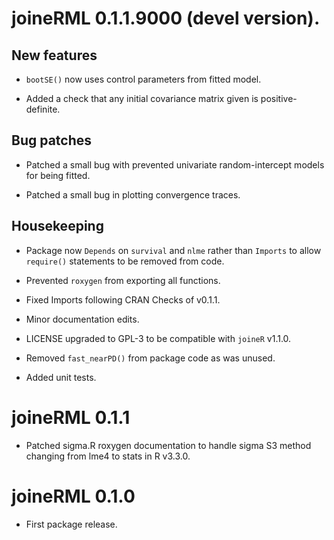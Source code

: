 # joineRML 0.1.1.9000 (devel version).

## New features

* `bootSE()` now uses control parameters from fitted model.

* Added a check that any initial covariance matrix given is positive-definite.

## Bug patches

* Patched a small bug with prevented univariate random-intercept models for being fitted.

* Patched a small bug in plotting convergence traces.

## Housekeeping

* Package now `Depends` on `survival` and `nlme` rather than `Imports` to allow `require()` statements to be removed from code.

* Prevented `roxygen` from exporting all functions. 

* Fixed Imports following CRAN Checks of v0.1.1.

* Minor documentation edits.

* LICENSE upgraded to GPL-3 to be compatible with `joineR` v1.1.0.

* Removed `fast_nearPD()` from package code as was unused.

* Added unit tests.

# joineRML 0.1.1

* Patched sigma.R roxygen documentation to handle sigma S3 method changing from lme4 to stats in R v3.3.0.

# joineRML 0.1.0

* First package release.



